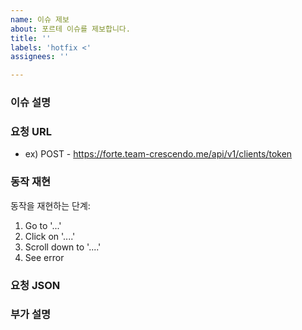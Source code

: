 ```yaml
---
name: 이슈 제보
about: 포르테 이슈를 제보합니다.
title: ''
labels: 'hotfix <'
assignees: ''

---
```


### 이슈 설명


### 요청 URL 
- ex) POST - https://forte.team-crescendo.me/api/v1/clients/token

### 동작 재현
동작을 재현하는 단계:
1. Go to '...'
2. Click on '....'
3. Scroll down to '....'
4. See error

### 요청 JSON


### 부가 설명
